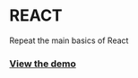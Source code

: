 #  REACT 

Repeat the main basics of React

### [View the demo](https://Rus203.github.io/react-basics/)